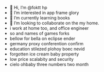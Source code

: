 - 👋 Hi, I’m @foktt hp
- 👀 I’m interested in app frame glory
- 🌱 I’m currently learning books
- 💞️ I’m looking to collaborate on the my home.
- i work at home too, and office engineer
- so and names of games forks
- bellow for bella on eclipse ender
- germany proxy conferention confirm
- education stilezed plohoy boec nevid
- forgotten ice cream baby property
- low price scalabity and security
- cielo ohbaby three numbers two month
